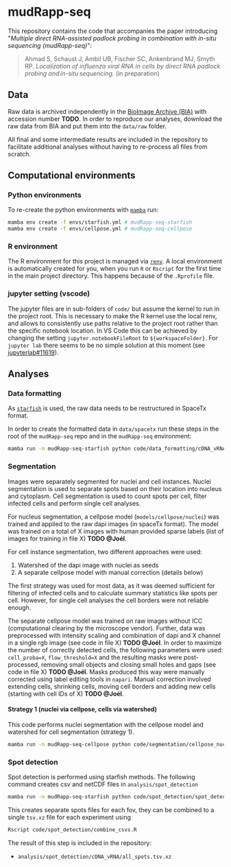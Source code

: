 # mudRapp-seq

This repository contains the code that accompanies the paper introducing 
"*Multiple direct RNA-assisted padlock probing in combination with in-situ sequencing (mudRapp-seq)*":

> Ahmad S, Schaust J, Ambil UB, Fischer SC, Ankenbrand MJ, Smyth RP. *Localization of influenza viral RNA in cells by direct RNA padlock probing and in-situ sequencing.* (in preparation)

## Data

Raw data is archived independently in the [BioImage Archive (BIA)](https://www.ebi.ac.uk/bioimage-archive/) with accession number **TODO**.
In order to reproduce our analyses, download the raw data from BIA and put them into the `data/raw` folder.

All final and some intermediate results are included in the repository to facilitate additional analyses without having to re-process all files from scratch.

## Computational environments

### Python environments

To re-create the python environments with [`mamba`](https://github.com/mamba-org/mamba) run:

```bash
mamba env create -f envs/starfish.yml # mudRapp-seq-starfish
mamba env create -f envs/cellpose.yml # mudRapp-seq-cellpose
```

### R environment

The R environment for this project is managed via [`renv`](https://rstudio.github.io/renv/articles/renv.html). A local environment is automatically created for you, when you run `R` or `Rscript` for the first time in the main project directory. This happens because of the `.Rprofile` file.

### jupyter setting (vscode)

The jupyter files are in sub-folders of `code/` but assume the kernel to run in the project root.
This is necessary to make the R kernel use the local renv, and allows to consistently use paths relative to the project root rather than the specific notebook location.
In VS Code this can be achieved by changing the setting `jupyter.notebookFileRoot` to `${workspaceFolder}`.
For `jupyter lab` there seems to be no simple solution at this moment (see [jupyterlab#11619](https://github.com/jupyterlab/jupyterlab/issues/11619)).

## Analyses

### Data formatting

As [`starfish`](https://github.com/spacetx/starfish) is used, the raw data needs to be restructured in SpaceTx format.

In order to create the formatted data in `data/spacetx` run these steps in the root of the `mudRapp-seq` repo and in the `mudRapp-seq` environment:

```bash
mamba run -n mudRapp-seq-starfish python code/data_formatting/cDNA_vRNA.py
```

### Segmentation

Images were separately segmented for nuclei and cell instances.
Nuclei segmentation is used to separate spots based on their location into nucleus and cytoplasm.
Cell segmentation is used to count spots per cell, filter infected cells and perform single cell analyses.

For nucleus segmentation, a cellpose model (`models/cellpose/nuclei`) was trained and applied to the raw dapi images (in spaceTx format).
The model was trained on a total of X images with human provided sparse labels (list of images for training in file X) **TODO @Joél**.

For cell instance segmentation, two different approaches were used:
1. Watershed of the dapi image with nuclei as seeds
2. A separate cellpose model with manual correction (details below)

The first strategy was used for most data, as it was deemed sufficient for filtering of infected cells and to calculate summary statistics like spots per cell.
However, for single cell analyses the cell borders were not reliable enough.

The separate cellpose model was trained on raw images without ICC (computational clearing by the microscope vendor).
Further, data was preprocessed with intensity scaling and combination of dapi and X channel in a single rgb image (see code in file X) **TODO @Joél**.
In order to maximize the number of correctly detected cells, the following parameters were used: `cell_proba=X`, `flow_threshold=X` and the resulting masks were post-processed, removing small objects and closing small holes and gaps (see code in file X) **TODO @Joél**.
Masks produced this way were manually corrected using label editing tools in `napari`.
Manual correction involved extending cells, shrinking cells, moving cell borders and adding new cells (starting with cell IDs of X) **TODO @Joél**.

#### Strategy 1 (nuclei via cellpose, cells via watershed)

This code performs nuclei segmentation with the cellpose model and watershed for cell segmentation (strategy 1).

```bash
mamba run -n mudRapp-seq-cellpose python code/segmentation/cellpose_nuclei_watershed_cells.py
```

### Spot detection

Spot detection is performed using starfish methods. The following command creates csv and netCDF files in `analysis/spot_detection`

```bash
mamba run -n mudRapp-seq-starfish python code/spot_detection/spot_detection.py
```

This creates separate spots files for each fov, they can be combined to a single `tsv.xz` file for each experiment using

```bash
Rscript code/spot_detection/combine_csvs.R
```

The result of this step is included in the repository:
- `analysis/spot_detection/cDNA_vRNA/all_spots.tsv.xz`